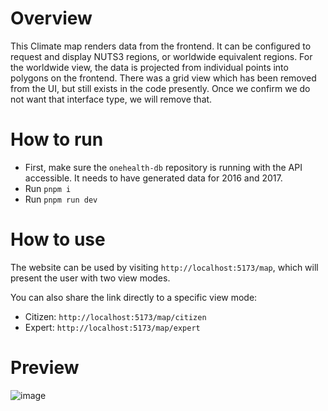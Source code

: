 # Overview
This Climate map renders data from the frontend. It can be configured to request and display NUTS3 regions, or worldwide equivalent regions.
For the worldwide view, the data is projected from individual points into polygons on the frontend.
There was a grid view which has been removed from the UI, but still exists in the code presently. Once we confirm we do not want that interface type,
we will remove that.

# How to run
- First, make sure the `onehealth-db` repository is running with the API accessible. It needs to have generated data for 2016 and 2017.
- Run `pnpm i`
- Run `pnpm run dev`

# How to use
The website can be used by visiting `http://localhost:5173/map`, which will present the user with two view modes.

You can also share the link directly to a specific view mode:
- Citizen: `http://localhost:5173/map/citizen`
- Expert:  `http://localhost:5173/map/expert`

# Preview
![image](https://github.com/user-attachments/assets/b7273a78-15a7-4304-88ea-d4b537f7c03e)
